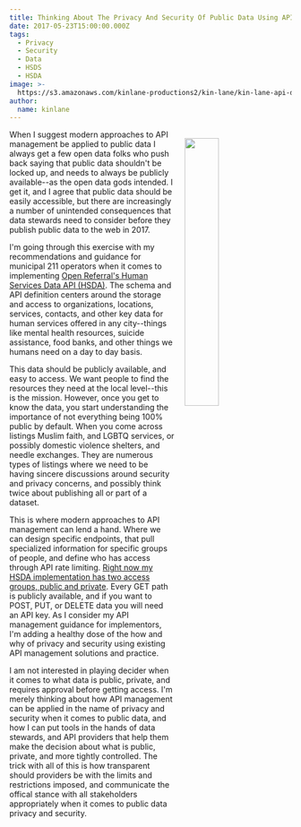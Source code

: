 ```yaml
---
title: Thinking About The Privacy And Security Of Public Data Using API Management
date: 2017-05-23T15:00:00.000Z
tags:
  - Privacy
  - Security
  - Data
  - HSDS
  - HSDA
image: >-
  https://s3.amazonaws.com/kinlane-productions2/kin-lane/kin-lane-api-days-berlin-respect-privacy.jpg
author:
  name: kinlane
---
```

<p><img style="padding: 15px;" src="https://s3.amazonaws.com/kinlane-productions2/kin-lane/kin-lane-api-days-berlin-respect-privacy.jpg" align="right" width="35%" /></p>When I suggest modern approaches to API management be applied to public data I always get a few open data folks who push back saying that public data shouldn't be locked up, and needs to always be publicly available--as the open data gods intended. I get it, and I agree that public data should be easily accessible, but there are increasingly a number of unintended consequences that data stewards need to consider before they publish public data to the web in 2017.

I'm going through this exercise with my recommendations and guidance for municipal 211 operators when it comes to implementing [Open Referral's Human Services Data API (HSDA)](http://developer.open.referral.adopta.agency/documentation/). The schema and API definition centers around the storage and access to organizations, locations, services, contacts, and other key data for human services offered in any city--things like mental health resources, suicide assistance, food banks, and other things we humans need on a day to day basis. 

This data should be publicly available, and easy to access. We want people to find the resources they need at the local level--this is the mission. However, once you get to know the data, you start understanding the importance of not everything being 100% public by default. When you come across listings Muslim faith, and LGBTQ services, or possibly domestic violence shelters, and needle exchanges. They are numerous types of listings where we need to be having sincere discussions around security and privacy concerns, and possibly think twice about publishing all or part of a dataset.

This is where modern approaches to API management can lend a hand. Where we can design specific endpoints, that pull specialized information for specific groups of people, and define who has access through API rate limiting. [Right now my HSDA implementation has two access groups, public and private](http://developer.open.referral.adopta.agency/documentation/). Every GET path is publicly available, and if you want to POST, PUT, or DELETE data you will need an API key. As I consider my API management guidance for implementors, I'm adding a healthy dose of the how and why of privacy and security using existing API management solutions and practice.

I am not interested in playing decider when it comes to what data is public, private, and requires approval before getting access. I'm merely thinking about how API management can be applied in the name of privacy and security when it comes to public data, and how I can put tools in the hands of data stewards, and API providers that help them make the decision about what is public, private, and more tightly controlled. The trick with all of this is how transparent should providers be with the limits and restrictions imposed, and communicate the offical stance with all stakeholders appropriately when it comes to public data privacy and security.